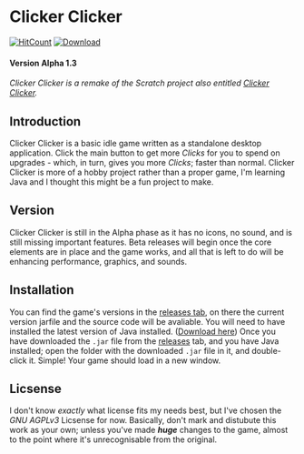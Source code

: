 # Clicker Clicker
[![HitCount](http://hits.dwyl.com/Toydotgame/ClickerClicker.svg)](http://github.com/Toydotgame/ClickerClicker) [![Download](https://img.shields.io/badge/Release-Alpha%201.3-brightgreen.svg?style=flat-square)](https://github.com/Toydotgame/ClickerClicker/releases)
#### **Version** Alpha 1.3

_Clicker Clicker is a remake of the Scratch project also entitled [Clicker Clicker](https://scratch.mit.edu/projects/404923232/)._

## Introduction
Clicker Clicker is a basic idle game written as a standalone desktop application. Click the main button to get more _Clicks_ for you to spend on upgrades - which, in turn, gives you more _Clicks_; faster than normal.
Clicker Clicker is more of a hobby project rather than a proper game, I'm learning Java and I thought this might be a fun project to make.

## Version
Clicker Clicker is still in the Alpha phase as it has no icons, no sound, and is still missing important features. Beta releases will begin once the core elements are in place and the game works, and all that is left to do will be enhancing performance, graphics, and sounds.

## Installation
You can find the game's versions in the [releases tab](https://github.com/Toydotgame/ClickerClicker/releases/), on there the current version jarfile and the source code will be avaliable.
You will need to have installed the latest version of Java installed. ([Download here](https://javadl.oracle.com/webapps/download/AutoDL?BundleId=242060_3d5a2bb8f8d4428bbe94aed7ec7ae784))
Once you have downloaded the `.jar` file from the [releases](https://github.com/Toydotgame/ClickerClicker/releases/) tab, and you have Java installed; open the folder with the downloaded `.jar` file in it, and double-click it. Simple! Your game should load in a new window.

## Licsense
I don't know _exactly_ what license fits my needs best, but I've chosen the _GNU AGPLv3_ Licsense for now. Basically, don't mark and distubute this work as your own; unless you've made **_huge_** changes to the game, almost to the point where it's unrecognisable from the original.
